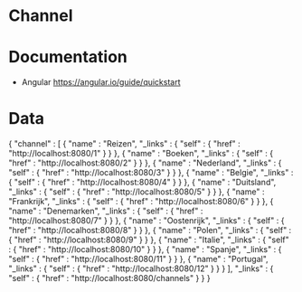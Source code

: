 # Channel

# Documentation
- Angular https://angular.io/guide/quickstart

# Data

{
  "channel" : [ {
    "name" : "Reizen",
    "_links" : {
      "self" : {
        "href" : "http://localhost:8080/1"
      }
    }
  }, {
    "name" : "Boeken",
    "_links" : {
      "self" : {
        "href" : "http://localhost:8080/2"
      }
    }
  }, {
    "name" : "Nederland",
    "_links" : {
      "self" : {
        "href" : "http://localhost:8080/3"
      }
    }
  }, {
    "name" : "Belgie",
    "_links" : {
      "self" : {
        "href" : "http://localhost:8080/4"
      }
    }
  }, {
    "name" : "Duitsland",
    "_links" : {
      "self" : {
        "href" : "http://localhost:8080/5"
      }
    }
  }, {
    "name" : "Frankrijk",
    "_links" : {
      "self" : {
        "href" : "http://localhost:8080/6"
      }
    }
  }, {
    "name" : "Denemarken",
    "_links" : {
      "self" : {
        "href" : "http://localhost:8080/7"
      }
    }
  }, {
    "name" : "Oostenrijk",
    "_links" : {
      "self" : {
        "href" : "http://localhost:8080/8"
      }
    }
  }, {
    "name" : "Polen",
    "_links" : {
      "self" : {
        "href" : "http://localhost:8080/9"
      }
    }
  }, {
    "name" : "Italie",
    "_links" : {
      "self" : {
        "href" : "http://localhost:8080/10"
      }
    }
  }, {
    "name" : "Spanje",
    "_links" : {
      "self" : {
        "href" : "http://localhost:8080/11"
      }
    }
  }, {
    "name" : "Portugal",
    "_links" : {
      "self" : {
        "href" : "http://localhost:8080/12"
      }
    }
  } ],
  "_links" : {
    "self" : {
      "href" : "http://localhost:8080/channels"
    }
  }
}